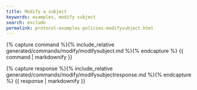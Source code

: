 ```yaml
---
title: Modify a subject
keywords: examples, modify subject
search: exclude
permalink: protocol-examples-policies-modifysubject.html
---
```


{% capture command %}{% include_relative generated/commands/modify/modifysubject.md %}{% endcapture %}
{{ command | markdownify }}

{% capture response %}{% include_relative generated/commands/modify/modifysubjectresponse.md %}{% endcapture %}
{{ response | markdownify }}

